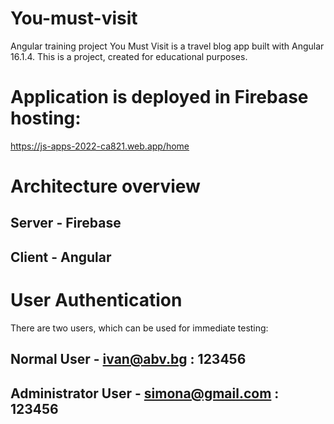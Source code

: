 # You-must-visit
Angular training project
You Must Visit is a travel blog app built with Angular 16.1.4. This is a project, created for educational purposes.

# Application is deployed in Firebase hosting:
https://js-apps-2022-ca821.web.app/home

# Architecture overview
## Server - Firebase
## Client - Angular

# User Authentication
There are two users, which can be used for immediate testing:
## Normal User - ivan@abv.bg : 123456
## Administrator User - simona@gmail.com : 123456
